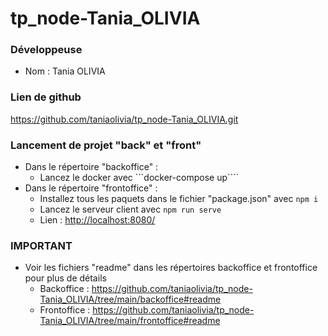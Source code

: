 # tp_node-Tania_OLIVIA

### Développeuse
- Nom : Tania OLIVIA

### Lien de github
<https://github.com/taniaolivia/tp_node-Tania_OLIVIA.git>

### Lancement de projet "back" et "front"
- Dans le répertoire "backoffice" :
  - Lancez le docker avec ```docker-compose up````
- Dans le répertoire "frontoffice" :
  - Installez tous les paquets dans le fichier "package.json" avec ```npm i```
  - Lancez le serveur client avec ```npm run serve```
  - Lien : <http://localhost:8080/>
  
 ### IMPORTANT
 - Voir les fichiers "readme" dans les répertoires backoffice et frontoffice pour plus de détails
    - Backoffice : <https://github.com/taniaolivia/tp_node-Tania_OLIVIA/tree/main/backoffice#readme>
    - Frontoffice : <https://github.com/taniaolivia/tp_node-Tania_OLIVIA/tree/main/frontoffice#readme>
